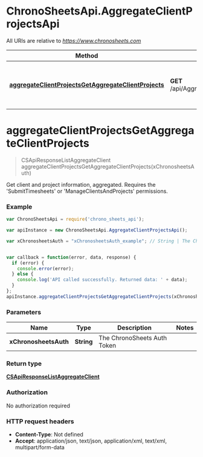 # ChronoSheetsApi.AggregateClientProjectsApi

All URIs are relative to *https://www.chronosheets.com*

Method | HTTP request | Description
------------- | ------------- | -------------
[**aggregateClientProjectsGetAggregateClientProjects**](AggregateClientProjectsApi.md#aggregateClientProjectsGetAggregateClientProjects) | **GET** /api/AggregateClientProjects/GetAggregateClientProjects | Get client and project information, aggregated.    Requires the &#39;SubmitTimesheets&#39; or &#39;ManageClientsAndProjects&#39; permissions.


<a name="aggregateClientProjectsGetAggregateClientProjects"></a>
# **aggregateClientProjectsGetAggregateClientProjects**
> CSApiResponseListAggregateClient aggregateClientProjectsGetAggregateClientProjects(xChronosheetsAuth)

Get client and project information, aggregated.    Requires the &#39;SubmitTimesheets&#39; or &#39;ManageClientsAndProjects&#39; permissions.

### Example
```javascript
var ChronoSheetsApi = require('chrono_sheets_api');

var apiInstance = new ChronoSheetsApi.AggregateClientProjectsApi();

var xChronosheetsAuth = "xChronosheetsAuth_example"; // String | The ChronoSheets Auth Token


var callback = function(error, data, response) {
  if (error) {
    console.error(error);
  } else {
    console.log('API called successfully. Returned data: ' + data);
  }
};
apiInstance.aggregateClientProjectsGetAggregateClientProjects(xChronosheetsAuth, callback);
```

### Parameters

Name | Type | Description  | Notes
------------- | ------------- | ------------- | -------------
 **xChronosheetsAuth** | **String**| The ChronoSheets Auth Token | 

### Return type

[**CSApiResponseListAggregateClient**](CSApiResponseListAggregateClient.md)

### Authorization

No authorization required

### HTTP request headers

 - **Content-Type**: Not defined
 - **Accept**: application/json, text/json, application/xml, text/xml, multipart/form-data

